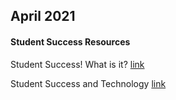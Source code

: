 ## April 2021

#### Student Success Resources

Student Success! What is it?  [link](http://publish.illinois.edu/bradly-alicea/2021/04/08/student-success-what-is-it/)

Student Success and Technology  [link](https://publish.illinois.edu/bradly-alicea/2021/04/23/student-success-and-technology/)
